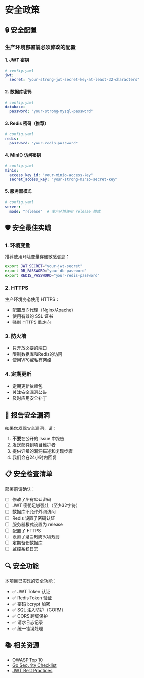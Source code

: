 # 安全政策

## 🔒 安全配置

### 生产环境部署前必须修改的配置

#### 1. JWT 密钥
```yaml
# config.yaml
jwt:
  secret: "your-strong-jwt-secret-key-at-least-32-characters"
```

#### 2. 数据库密码
```yaml
# config.yaml
database:
  password: "your-strong-mysql-password"
```

#### 3. Redis 密码（推荐）
```yaml
# config.yaml
redis:
  password: "your-redis-password"
```

#### 4. MinIO 访问密钥
```yaml
# config.yaml
minio:
  access_key_id: "your-minio-access-key"
  secret_access_key: "your-strong-minio-secret-key"
```

#### 5. 服务器模式
```yaml
# config.yaml
server:
  mode: "release"  # 生产环境使用 release 模式
```

## 🛡️ 安全最佳实践

### 1. 环境变量
推荐使用环境变量存储敏感信息：
```bash
export JWT_SECRET="your-jwt-secret"
export DB_PASSWORD="your-db-password"
export REDIS_PASSWORD="your-redis-password"
```

### 2. HTTPS
生产环境务必使用 HTTPS：
- 配置反向代理（Nginx/Apache）
- 使用有效的 SSL 证书
- 强制 HTTPS 重定向

### 3. 防火墙
- 只开放必要的端口
- 限制数据库和Redis的访问
- 使用VPC或私有网络

### 4. 定期更新
- 定期更新依赖包
- 关注安全漏洞公告
- 及时应用安全补丁

## 🚨 报告安全漏洞

如果您发现安全漏洞，请：

1. **不要**在公开的 Issue 中报告
2. 发送邮件到项目维护者
3. 提供详细的漏洞描述和复现步骤
4. 我们会在24小时内回复

## 📋 安全检查清单

部署前请确认：

- [ ] 修改了所有默认密码
- [ ] JWT 密钥足够强壮（至少32字符）
- [ ] 数据库不允许外网访问
- [ ] Redis 设置了密码认证
- [ ] 服务器模式设置为 release
- [ ] 配置了 HTTPS
- [ ] 设置了适当的防火墙规则
- [ ] 定期备份数据库
- [ ] 监控系统日志

## 🔍 安全功能

本项目已实现的安全功能：

- ✅ JWT Token 认证
- ✅ Redis Token 验证
- ✅ 密码 bcrypt 加密
- ✅ SQL 注入防护（GORM）
- ✅ CORS 跨域保护
- ✅ 请求日志记录
- ✅ 统一错误处理

## 📚 相关资源

- [OWASP Top 10](https://owasp.org/www-project-top-ten/)
- [Go Security Checklist](https://github.com/Checkmarx/Go-SCP)
- [JWT Best Practices](https://auth0.com/blog/a-look-at-the-latest-draft-for-jwt-bcp/)
